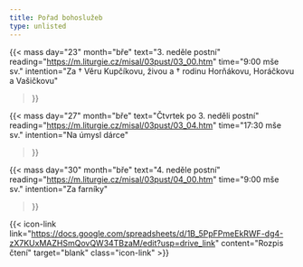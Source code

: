 ```yaml
---
title: Pořad bohoslužeb
type: unlisted
---
```


{{< mass
day="23" 
month="bře" 
text="3. neděle postní" 
reading="https://m.liturgie.cz/misal/03pust/03_00.htm"
time="9:00 mše sv." 
intention="Za † Věru Kupčíkovu, živou a † rodinu Horňákovu, Horáčkovu a Vašičkovu"
>}}

{{< mass 
day="27" 
month="bře" 
text="Čtvrtek po 3. neděli postní"
reading="https://m.liturgie.cz/misal/03pust/03_04.htm"
time="17:30 mše sv." 
intention="Na úmysl dárce" 
>}}

{{< mass
day="30" 
month="bře" 
text="4. neděle postní" 
reading="https://m.liturgie.cz/misal/03pust/04_00.htm"
time="9:00 mše sv." 
intention="Za farníky"
>}}

{{< icon-link link="https://docs.google.com/spreadsheets/d/1B_5PpFPmeEkRWF-dg4-zX7KUxMAZHSmQovQW34TBzaM/edit?usp=drive_link" content="Rozpis čtení" target="blank" class="icon-link" >}}
